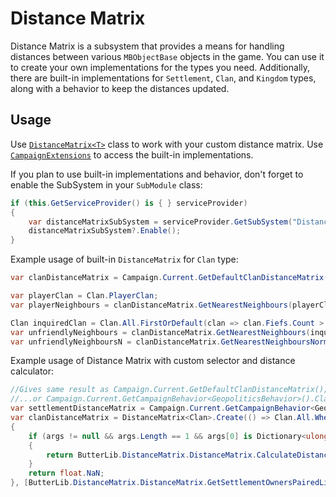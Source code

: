 # Distance Matrix
Distance Matrix is a subsystem that provides a means for handling distances between various `MBObjectBase` objects in the game. You can use it to create your own implementations for the types you need.
Additionally, there are built-in implementations for `Settlement`, `Clan`, and `Kingdom` types, along with a behavior to keep the distances updated.

## Usage
Use [``DistanceMatrix<T>``](https://butterlib.butr.link/api/Bannerlord.ButterLib.DistanceMatrix.DistanceMatrix-1.html) class to work with your custom distance matrix.
Use [``CampaignExtensions``](xref:Bannerlord.ButterLib.Common.Extensions.CampaignExtensions) to access the built-in implementations.

If you plan to use built-in implementations and behavior, don't forget to enable the SubSystem in your `SubModule` class:
```csharp
if (this.GetServiceProvider() is { } serviceProvider)
{
    var distanceMatrixSubSystem = serviceProvider.GetSubSystem("Distance Matrix");
    distanceMatrixSubSystem?.Enable();
}
```

Example usage of built-in `DistanceMatrix` for `Clan` type:
```csharp
var clanDistanceMatrix = Campaign.Current.GetDefaultClanDistanceMatrix();

var playerClan = Clan.PlayerClan;
var playerNeighbours = clanDistanceMatrix.GetNearestNeighbours(playerClan, 10);

Clan inquiredClan = Clan.All.FirstOrDefault(clan => clan.Fiefs.Count > 0 && Clan.All.Any(x => x.Fiefs.Count > 0 && clan.MapFaction.IsAtWarWith(x.MapFaction)));
var unfriendlyNeighbours = clanDistanceMatrix.GetNearestNeighbours(inquiredObject: inquiredClan, 20, x => !float.IsNaN(x.Distance) && x.OtherObject != inquiredClan && x.OtherObject.MapFaction.IsAtWarWith(inquiredClan.MapFaction)).ToList();
var unfriendlyNeighboursN = clanDistanceMatrix.GetNearestNeighboursNormalized(inquiredObject: inquiredClan, 20, x => !float.IsNaN(x.Distance) && x.OtherObject != inquiredClan && x.OtherObject.MapFaction.IsAtWarWith(inquiredClan.MapFaction)).ToList();
```

Example usage of Distance Matrix with custom selector and distance calculator:
```csharp
//Gives same result as Campaign.Current.GetDefaultClanDistanceMatrix();
//...or Campaign.Current.GetCampaignBehavior<GeopoliticsBehavior>().ClanDistanceMatrix;
var settlementDistanceMatrix = Campaign.Current.GetCampaignBehavior<GeopoliticsBehavior>().SettlementDistanceMatrix ?? new DistanceMatrixImplementation<Settlement>();
var clanDistanceMatrix = DistanceMatrix<Clan>.Create(() => Clan.All.Where(x => !x.IsEliminated && !x.IsBanditFaction), (clan, otherClan, args) =>
{
    if (args != null && args.Length == 1 && args[0] is Dictionary<ulong, WeightedDistance> lst)
    {
        return ButterLib.DistanceMatrix.DistanceMatrix.CalculateDistanceBetweenClans(clan, otherClan, lst).GetValueOrDefault();
    }
    return float.NaN;
}, [ButterLib.DistanceMatrix.DistanceMatrix.GetSettlementOwnersPairedList(settlementDistanceMatrix!)!]);
```
